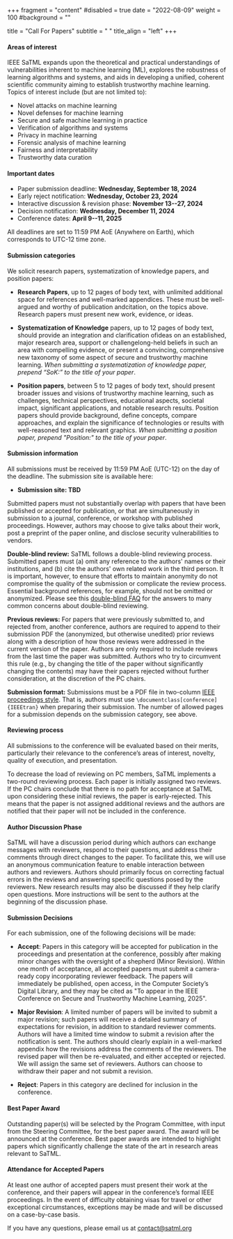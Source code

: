 +++
fragment = "content"
#disabled = true
date = "2022-08-09"
weight = 100
#background = ""

title = "Call For Papers"
subtitle = " "
title_align = "left"
+++

#### Areas of interest

IEEE SaTML expands upon the theoretical and practical understandings of vulnerabilities inherent to machine learning (ML), explores the robustness of learning algorithms and systems, and aids in developing a unified, coherent scientific community aiming to establish trustworthy machine learning. Topics of interest include (but are not limited to):

* Novel attacks on machine learning
* Novel defenses for machine learning
* Secure and safe machine learning in practice
* Verification of algorithms and systems
* Privacy in machine learning
* Forensic analysis of machine learning
* Fairness and interpretability
* Trustworthy data curation

#### Important dates
  * Paper​ ​submission deadline: **Wednesday, September 18, 2024** 
  * Early reject notification: **Wednesday, October 23, 2024** 
  * Interactive discussion & revision phase: **November 13--27, 2024**
  * Decision ​notification: **Wednesday, December 11, 2024**
  * Conference dates: **April 9--11, 2025**

All deadlines are set to 11:59 PM AoE (Anywhere on Earth), which corresponds to UTC-12 time zone.

#### Submission categories

We solicit research papers, systematization of knowledge papers, and position papers:

- **Research Papers**, up to 12 pages of body text, with unlimited additional space for references and well-marked appendices. These must be well-argued and worthy of publication and​ ​citation,​ ​on​ ​the​ ​topics​ ​above.​ ​Research​ ​papers​ ​must​ ​present​ ​new​ ​work​, evidence, ​or​ ​ideas.

- **Systematization of Knowledge** papers, up to 12 pages of body text, should ​provide​ ​an integration​ ​and​ ​clarification​ ​of​ ​ideas​ ​on​ ​an​ ​established,​ ​major​ ​research​ ​area,​ ​support​ ​or challenge​ ​long-held​ ​beliefs​ ​in​ ​such​ ​an​ ​area​ ​with​ ​compelling​ ​evidence,​ ​or​ ​present​ ​a convincing,​ ​comprehensive​ ​new​ ​taxonomy​ ​of​ ​some​ ​aspect​ ​of​ secure and trustworthy machine learning. *When submitting a systematization of knowledge paper, prepend “SoK:” to the title of your paper*.

- **Position​ ​papers**​, between 5 to 12 pages of body text, should present
broader issues and visions of trustworthy machine learning, such as challenges, technical perspectives, educational aspects, societal impact, significant applications, and notable research results. Position papers should provide background, define concepts, compare approaches, and explain the significance of technologies or results with well-reasoned text and relevant graphics. *When submitting a position paper, prepend "Position:" to the title of your paper*.

#### Submission information

All submissions must be received by 11:59 PM AoE (UTC-12) on the day of the deadline. The submission site is available here:

* **Submission site: TBD**

Submitted papers must not substantially overlap with papers that have been published or accepted for publication, or that are simultaneously in submission to a journal, conference, or workshop with published proceedings. 
However, authors may choose to give talks about their work, post a preprint of the paper online, and disclose security vulnerabilities to vendors.

**Double-blind review:** SaTML follows a double-blind reviewing process. Submitted papers must (a) omit any reference to the authors' names or their institutions, and (b) cite the authors' own related work in the third person. It is important, however, to ensure that efforts to maintain anonymity do not compromise the quality of the submission or complicate the review process. Essential background references, for example, should not be omitted or anonymized. Please see this [double-blind FAQ](https://secdev.ieee.org/2019/double-blind-faq/) for the answers to many common concerns about double-blind reviewing. 

**Previous reviews:** For papers that were previously submitted to, and rejected from, another conference, authors are required to append to their submission PDF the (anonymized, but otherwise unedited) prior reviews along with a description of how those reviews were addressed in the current version of the paper. Authors are only required to include reviews from the last time the paper was submitted. Authors who try to circumvent this rule (e.g., by changing the title of the paper without significantly changing the contents) may have their papers rejected without further consideration, at the discretion of the PC chairs.

**Submission format:** Submissions must be a PDF file in two-column [IEEE proceedings style](https://www.ieee.org/conferences/publishing/templates.html). That is, authors must use `\documentclass[conference]{IEEEtran}` when preparing their submission. The number of allowed pages for a submission depends on the submission category, see above.

#### Reviewing process

All submissions to the conference will be evaluated based on their merits, particularly their relevance to the conference’s areas of interest, novelty, quality of execution, and presentation.

To decrease the load of reviewing on PC members, SaTML implements a two-round reviewing process. Each paper is initially assigned two reviews. If the PC chairs conclude that there is no path for acceptance at SaTML upon considering these initial reviews, the paper is early-rejected. This means that the paper is not assigned additional reviews and the authors are notified that their paper will not be included in the conference.

#### Author Discussion Phase

SaTML will have a discussion period during which authors can exchange messages with reviewers, respond to their questions, and address their comments through direct changes to the paper. To facilitate this, we will use an anonymous communication feature to enable interaction between authors and reviewers. Authors should primarily focus on correcting factual errors in the reviews and answering specific questions posed by the reviewers. New research results may also be discussed if they help clarify open questions. More instructions will be sent to the authors at the beginning of the discussion phase.

#### Submission Decisions

For each submission, one of the following decisions will be made: 

* **Accept**: Papers in this category will be accepted for publication in the proceedings and presentation at the conference, possibly after making minor changes with the oversight of a shepherd (Minor Revision). Within one month of acceptance, all accepted papers must submit a camera-ready copy incorporating reviewer feedback. The papers will immediately be published, open access, in the Computer Society’s Digital Library, and they may be cited as "To appear in the IEEE Conference on Secure and Trustworthy Machine Learning, 2025".

* **Major Revision**: A limited number of papers will be invited to submit a major revision; such papers will receive a detailed summary of expectations for revision, in addition to standard reviewer comments. Authors will have a limited time window to submit a revision after the notification is sent. The authors should clearly explain in a well-marked appendix how the revisions address the comments of the reviewers. The revised paper will then be re-evaluated, and either accepted or rejected. We will assign the same set of reviewers. Authors can choose to withdraw their paper and not submit a revision. 

* **Reject**: Papers in this category are declined for inclusion in the conference.

#### Best Paper Award

Outstanding paper(s) will be selected by the Program Committee, with input from the Steering Committee, for the best paper award. The award will be announced at the conference. Best paper awards are intended to highlight papers which significantly challenge the state of the art in research areas relevant to SaTML. 

#### Attendance for Accepted Papers
At least one author of accepted papers must present their work at the conference, and their papers will appear in the conference’s formal IEEE proceedings. In the event of difficulty obtaining visas for travel or other exceptional circumstances, exceptions may be made and will be discussed on a case-by-case basis.

If you have any questions, please email us at [contact@satml.org](mailto:contact@satml.org)
